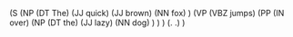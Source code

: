 (S
  (NP
    (DT The)
    (JJ quick)
    (JJ brown)
    (NN fox)
  )
  (VP
    (VBZ jumps)
    (PP
      (IN over)
      (NP
        (DT the)
        (JJ lazy)
        (NN dog)
      )
    )
  )
  (. .)
)
